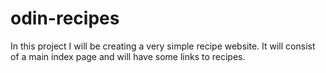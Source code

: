 # odin-recipes
In this project I will be creating a very simple recipe website.
It will consist of a main index page and will have some links to recipes.